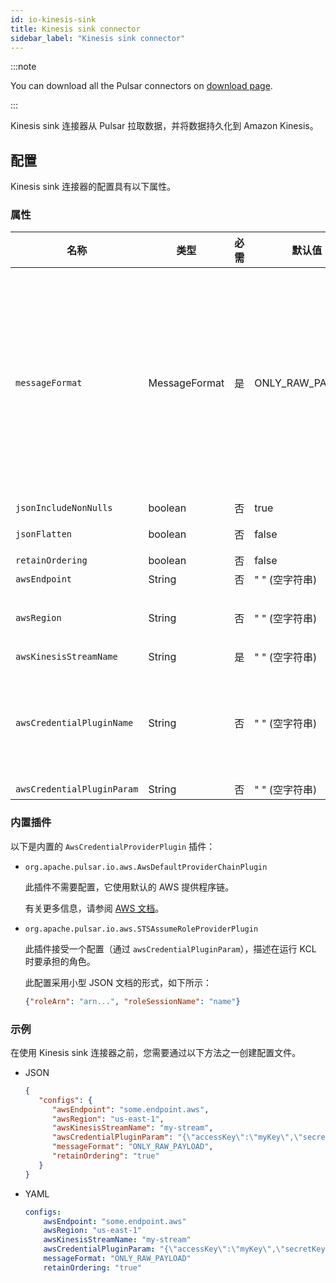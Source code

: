 ```yaml
---
id: io-kinesis-sink
title: Kinesis sink connector
sidebar_label: "Kinesis sink connector"
---
```


:::note

You can download all the Pulsar connectors on [download page](pathname:///download).

:::

Kinesis sink 连接器从 Pulsar 拉取数据，并将数据持久化到 Amazon Kinesis。

## 配置

Kinesis sink 连接器的配置具有以下属性。

### 属性

| 名称 | 类型 | 必需 | 默认值 | 描述
|------|----------|----------|---------|-------------|
`messageFormat`|MessageFormat|是|ONLY_RAW_PAYLOAD|Kinesis sink 将 Pulsar 消息转换并发布到 Kinesis 流的消息格式。<br /><br />可用选项如下：<br /><br /><li>`ONLY_RAW_PAYLOAD`：Kinesis sink 直接将 Pulsar 消息有效载荷作为消息发布到配置的 Kinesis 流。<br /><br /></li><li>`FULL_MESSAGE_IN_JSON`：Kinesis sink 创建包含 Pulsar 消息有效载荷、属性和 encryptionCtx 的 JSON 有效载荷，并将 JSON 有效载荷发布到配置的 Kinesis 流。<br /><br /></li><li>`FULL_MESSAGE_IN_FB`：Kinesis sink 创建包含 Pulsar 消息有效载荷、属性和 encryptionCtx 的 flatbuffer 序列化有效载荷，并将 flatbuffer 有效载荷发布到配置的 Kinesis 流。<br /><br /></li><li>`FULL_MESSAGE_IN_JSON_EXPAND_VALUE`：Kinesis sink 发送包含记录 topic 名称、键、有效载荷、属性和事件时间的 JSON 结构。记录模式用于将值转换为 JSON。</li>
`jsonIncludeNonNulls`|boolean|否|true|当消息格式为 `FULL_MESSAGE_IN_JSON_EXPAND_VALUE` 时，只包含具有非空值的属性。
`jsonFlatten`|boolean|否|false|当设置为 `true` 且消息格式为 `FULL_MESSAGE_IN_JSON_EXPAND_VALUE` 时，输出 JSON 被扁平化。
`retainOrdering`|boolean|否|false|Pulsar 连接器在将消息从 Pulsar 移动到 Kinesis 时是否保持顺序。
`awsEndpoint`|String|否|" " (空字符串)|Kinesis 端点 URL，可以在[这里](https://docs.aws.amazon.com/general/latest/gr/rande.html)找到。
`awsRegion`|String|否|" " (空字符串)|AWS 区域。<br /><br />**示例**<br /> us-west-1, us-west-2
`awsKinesisStreamName`|String|是|" " (空字符串)|Kinesis 流名称。
`awsCredentialPluginName`|String|否|" " (空字符串)|{@inject: github:AwsCredentialProviderPlugin:/pulsar-io/aws/src/main/java/org/apache/pulsar/io/aws/AwsCredentialProviderPlugin.java} 实现的完全限定类名。<br /><br />它是一个工厂类，创建一个由 Kinesis sink 使用的 AWSCredentialsProvider。<br /><br />如果为空，Kinesis sink 创建一个默认的 AWSCredentialsProvider，它接受 `awsCredentialPluginParam` 中的凭证 json 映射。
`awsCredentialPluginParam`|String |否|" " (空字符串)|用于初始化 `awsCredentialsProviderPlugin` 的 JSON 参数。

### 内置插件

以下是内置的 `AwsCredentialProviderPlugin` 插件：

* `org.apache.pulsar.io.aws.AwsDefaultProviderChainPlugin`

  此插件不需要配置，它使用默认的 AWS 提供程序链。

  有关更多信息，请参阅 [AWS 文档](https://docs.aws.amazon.com/sdk-for-java/v1/developer-guide/credentials.html#credentials-default)。

* `org.apache.pulsar.io.aws.STSAssumeRoleProviderPlugin`

  此插件接受一个配置（通过 `awsCredentialPluginParam`），描述在运行 KCL 时要承担的角色。

  此配置采用小型 JSON 文档的形式，如下所示：

  ```json
  {"roleArn": "arn...", "roleSessionName": "name"}
  ```

### 示例

在使用 Kinesis sink 连接器之前，您需要通过以下方法之一创建配置文件。

* JSON

  ```json
  {
     "configs": {
        "awsEndpoint": "some.endpoint.aws",
        "awsRegion": "us-east-1",
        "awsKinesisStreamName": "my-stream",
        "awsCredentialPluginParam": "{\"accessKey\":\"myKey\",\"secretKey\":\"my-Secret\"}",
        "messageFormat": "ONLY_RAW_PAYLOAD",
        "retainOrdering": "true"
     }
  }
  ```

* YAML

  ```yaml
  configs:
      awsEndpoint: "some.endpoint.aws"
      awsRegion: "us-east-1"
      awsKinesisStreamName: "my-stream"
      awsCredentialPluginParam: "{\"accessKey\":\"myKey\",\"secretKey\":\"my-Secret\"}"
      messageFormat: "ONLY_RAW_PAYLOAD"
      retainOrdering: "true"
  ```
